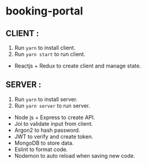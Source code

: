 # booking-portal

## CLIENT :
1. Run `yarn` to install client.
2. Run `yarn start` to run client.

+ Reactjs + Redux to create client and manage state.


## SERVER :
1. Run `yarn` to install server.
2. Run `yarn server` to run server.

+ Node js + Express to create API.
+ Joi to validate input from client.
+ Argon2 to hash password.
+ JWT to verify and create token.
+ MongoDB to store data.
+ Eslint to format code.
+ Nodemon to auto reload when saving new code.



